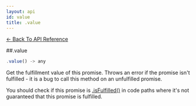 ```yaml
---
layout: api
id: value
title: .value
---
```



[← Back To API Reference](/docs/api-reference.html)
<div class="api-code-section"><markdown>
##.value

```js
.value() -> any
```


Get the fulfillment value of this promise. Throws an error if the promise isn't fulfilled - it is a bug to call this method on an unfulfilled promise.

You should check if this promise is [.isFulfilled()](.) in code paths where it's not guaranteed that this promise is fulfilled.
</markdown></div>


